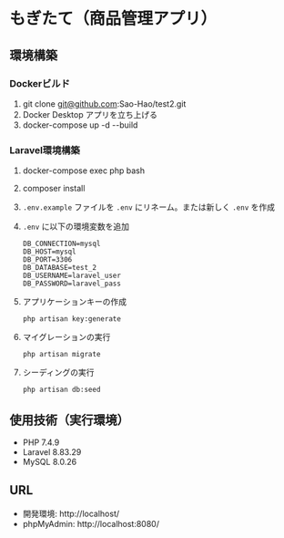 # もぎたて（商品管理アプリ）

## 環境構築

### Dockerビルド

1. git clone git@github.com:Sao-Hao/test2.git
2. Docker Desktop アプリを立ち上げる
3. docker-compose up -d --build

### Laravel環境構築

1. docker-compose exec php bash
2. composer install
3. `.env.example` ファイルを `.env` にリネーム。または新しく `.env` を作成
4. `.env` に以下の環境変数を追加

    ```
    DB_CONNECTION=mysql
    DB_HOST=mysql
    DB_PORT=3306
    DB_DATABASE=test_2
    DB_USERNAME=laravel_user
    DB_PASSWORD=laravel_pass
    ```

5. アプリケーションキーの作成

    ```
    php artisan key:generate
    ```

6. マイグレーションの実行

    ```
    php artisan migrate
    ```

7. シーディングの実行

    ```
    php artisan db:seed
    ```

## 使用技術（実行環境）

- PHP 7.4.9
- Laravel 8.83.29
- MySQL 8.0.26

## URL

- 開発環境: http://localhost/
- phpMyAdmin: http://localhost:8080/

